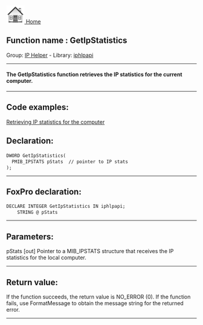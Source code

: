 [<img src="../../images/home.png"> Home ](https://github.com/VFPX/Win32API)  

## Function name : GetIpStatistics
Group: [IP Helper](../../functions_group.md#IP_Helper)  -  Library: [iphlpapi](../../Libraries.md#iphlpapi)  
***  


#### The GetIpStatistics function retrieves the IP statistics for the current computer.
***  


## Code examples:
[Retrieving IP statistics for the computer](../../samples/sample_248.md)  

## Declaration:
```foxpro  
DWORD GetIpStatistics(
  PMIB_IPSTATS pStats  // pointer to IP stats
);  
```  
***  


## FoxPro declaration:
```foxpro  
DECLARE INTEGER GetIpStatistics IN iphlpapi;
	STRING @ pStats  
```  
***  


## Parameters:
pStats 
[out] Pointer to a MIB_IPSTATS structure that receives the IP statistics for the local computer.   
***  


## Return value:
If the function succeeds, the return value is NO_ERROR (0). If the function fails, use FormatMessage to obtain the message string for the returned error.  
***  

